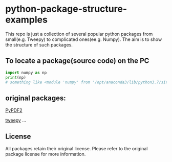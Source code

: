 # python-package-structure-examples

This repo is just a collection of several popular python packages from small(e.g. Tweepy) to complicated ones(ee.g. Numpy). The aim is to show the structure of such packages.

## To locate a package(source code) on the PC
```python
import numpy as np
print(np) 
# something like <module 'numpy' from '/opt/anaconda3/lib/python3.7/site-packages/numpy/__init__.py'>
```

## original packages:
[PyPDF2](https://github.com/mstamy2/PyPDF2)

[tweepy](https://github.com/tweepy/tweepy)
...

## License
All packages retain their original license. Please refer to the original package license for more information.
